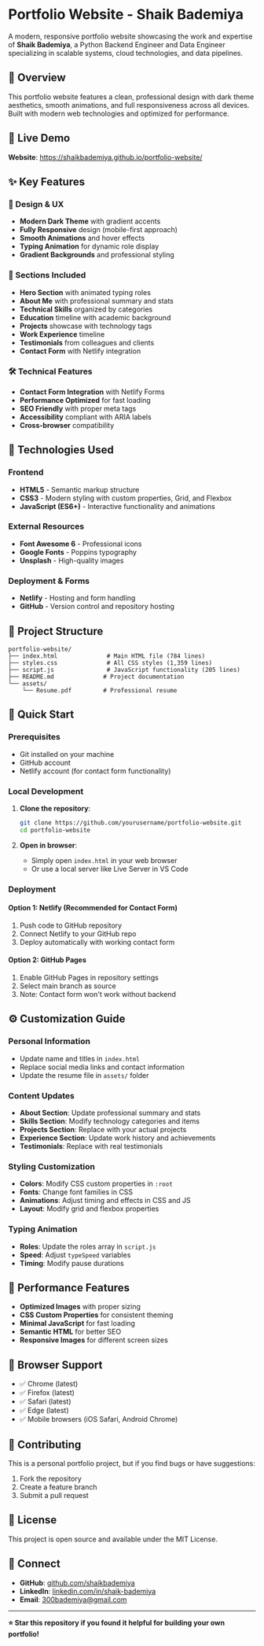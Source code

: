 # Portfolio Website - Shaik Bademiya

A modern, responsive portfolio website showcasing the work and expertise of **Shaik Bademiya**, a Python Backend Engineer and Data Engineer specializing in scalable systems, cloud technologies, and data pipelines.

## 🌟 Overview

This portfolio website features a clean, professional design with dark theme aesthetics, smooth animations, and full responsiveness across all devices. Built with modern web technologies and optimized for performance.

## 🚀 Live Demo

**Website**: https://shaikbademiya.github.io/portfolio-website/



## ✨ Key Features

### 🎨 Design & UX
- **Modern Dark Theme** with gradient accents
- **Fully Responsive** design (mobile-first approach)
- **Smooth Animations** and hover effects
- **Typing Animation** for dynamic role display
- **Gradient Backgrounds** and professional styling

### 📱 Sections Included
- **Hero Section** with animated typing roles
- **About Me** with professional summary and stats
- **Technical Skills** organized by categories
- **Education** timeline with academic background
- **Projects** showcase with technology tags
- **Work Experience** timeline
- **Testimonials** from colleagues and clients
- **Contact Form** with Netlify integration

### 🛠️ Technical Features
- **Contact Form Integration** with Netlify Forms
- **Performance Optimized** for fast loading
- **SEO Friendly** with proper meta tags
- **Accessibility** compliant with ARIA labels
- **Cross-browser** compatibility

## 🔧 Technologies Used

### Frontend
- **HTML5** - Semantic markup structure
- **CSS3** - Modern styling with custom properties, Grid, and Flexbox
- **JavaScript (ES6+)** - Interactive functionality and animations

### External Resources
- **Font Awesome 6** - Professional icons
- **Google Fonts** - Poppins typography
- **Unsplash** - High-quality images

### Deployment & Forms
- **Netlify** - Hosting and form handling
- **GitHub** - Version control and repository hosting

## 📁 Project Structure

```
portfolio-website/
├── index.html              # Main HTML file (784 lines)
├── styles.css              # All CSS styles (1,359 lines)
├── script.js               # JavaScript functionality (205 lines)
├── README.md              # Project documentation
└── assets/
    └── Resume.pdf         # Professional resume
```

## 🚀 Quick Start

### Prerequisites
- Git installed on your machine
- GitHub account
- Netlify account (for contact form functionality)

### Local Development
1. **Clone the repository**:
   ```bash
   git clone https://github.com/yourusername/portfolio-website.git
   cd portfolio-website
   ```

2. **Open in browser**:
   - Simply open `index.html` in your web browser
   - Or use a local server like Live Server in VS Code

### Deployment

#### Option 1: Netlify (Recommended for Contact Form)
1. Push code to GitHub repository
2. Connect Netlify to your GitHub repo
3. Deploy automatically with working contact form

#### Option 2: GitHub Pages
1. Enable GitHub Pages in repository settings
2. Select main branch as source
3. Note: Contact form won't work without backend

## ⚙️ Customization Guide

### Personal Information
- Update name and titles in `index.html`
- Replace social media links and contact information
- Update the resume file in `assets/` folder

### Content Updates
- **About Section**: Update professional summary and stats
- **Skills Section**: Modify technology categories and items
- **Projects Section**: Replace with your actual projects
- **Experience Section**: Update work history and achievements
- **Testimonials**: Replace with real testimonials

### Styling Customization
- **Colors**: Modify CSS custom properties in `:root`
- **Fonts**: Change font families in CSS
- **Animations**: Adjust timing and effects in CSS and JS
- **Layout**: Modify grid and flexbox properties

### Typing Animation
- **Roles**: Update the roles array in `script.js`
- **Speed**: Adjust `typeSpeed` variables
- **Timing**: Modify pause durations

## 🎯 Performance Features

- **Optimized Images** with proper sizing
- **CSS Custom Properties** for consistent theming
- **Minimal JavaScript** for fast loading
- **Semantic HTML** for better SEO
- **Responsive Images** for different screen sizes

## 📱 Browser Support

- ✅ Chrome (latest)
- ✅ Firefox (latest)
- ✅ Safari (latest)
- ✅ Edge (latest)
- ✅ Mobile browsers (iOS Safari, Android Chrome)

## 🤝 Contributing

This is a personal portfolio project, but if you find bugs or have suggestions:
1. Fork the repository
2. Create a feature branch
3. Submit a pull request

## 📄 License

This project is open source and available under the MIT License.

## 🔗 Connect

- **GitHub**: [github.com/shaikbademiya](https://github.com/shaikbademiya)
- **LinkedIn**: [linkedin.com/in/shaik-bademiya](https://www.linkedin.com/in/shaik-bademiya-140028182/)
- **Email**: 300bademiya@gmail.com

---

**⭐ Star this repository if you found it helpful for building your own portfolio!** 